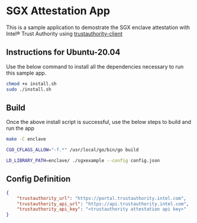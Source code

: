 # SGX Attestation App
This is a sample application to demostrate the SGX enclave attestation with Intel® Trust Authority using [trustauthority-client](https://github.com/intel/trustauthority-client-for-go/)

## Instructions for Ubuntu-20.04
Use the below command to install all the dependencies necessary to run this sample app.

```sh
chmod +x install.sh
sudo ./install.sh
```

## Build
Once the above install script is successful, use the below steps to build and run the app

```sh
make -C enclave
```
```sh
CGO_CFLAGS_ALLOW="-f.*" /usr/local/go/bin/go build
```
```sh
LD_LIBRARY_PATH=enclave/ ./sgxexample --config config.json
```

## Config Definition
```json
{
    "trustauthority_url": "https://portal.trustauthority.intel.com",
    "trustauthority_api_url": "https://api.trustauthority.intel.com",
    "trustauthority_api_key": "<trustauthority attestation api key>"
}
```